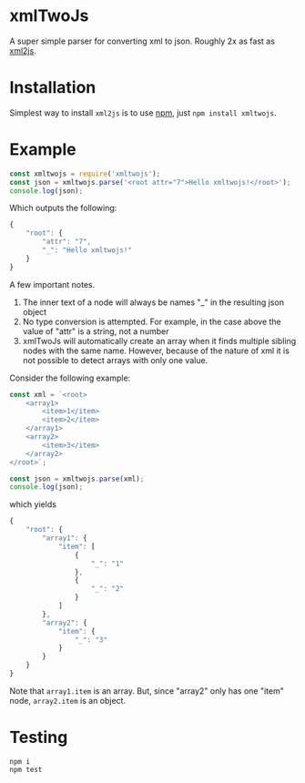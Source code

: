 
# xmlTwoJs

A super simple parser for converting xml to json. Roughly 2x as fast as [xml2js](https://www.npmjs.com/package/xml2js).

# Installation

Simplest way to install `xml2js` is to use [npm](http://npmjs.org), just `npm install xmltwojs`.

# Example
```javascript
const xmltwojs = require('xmltwojs');
const json = xmltwojs.parse('<root attr="7">Hello xmltwojs!</root>');
console.log(json);
```

Which outputs the following:

```javascript
{
    "root": {
        "attr": "7",
        "_": "Hello xmltwojs!"
    }
}
```

A few important notes.

 1. The inner text of a node will always be names "_" in the resulting json object
 2. No type conversion is attempted. For example, in the case above the value of "attr" is a string, not a number
 3. xmlTwoJs will automatically create an array when it finds multiple sibling nodes with the same name. However, because of the nature of xml it is not possible to detect arrays with only one value.

Consider the following example:

```javascript
const xml = `<root>
    <array1>
        <item>1</item>
        <item>2</item>
    </array1>
    <array2>
        <item>3</item>
    </array2>
</root>`;

const json = xmltwojs.parse(xml);
console.log(json);

```

which yields
```javascript
{
    "root": {
        "array1": {
            "item": [
                {
                    "_": "1"
                },
                {
                    "_": "2"
                }
            ]
        },
        "array2": {
            "item": {
                "_": "3"
            }
        }
    }
}
```

Note that `array1.item` is an array. But, since "array2" only has one "item" node,  `array2.item` is an object.

# Testing
```
npm i
npm test
```
